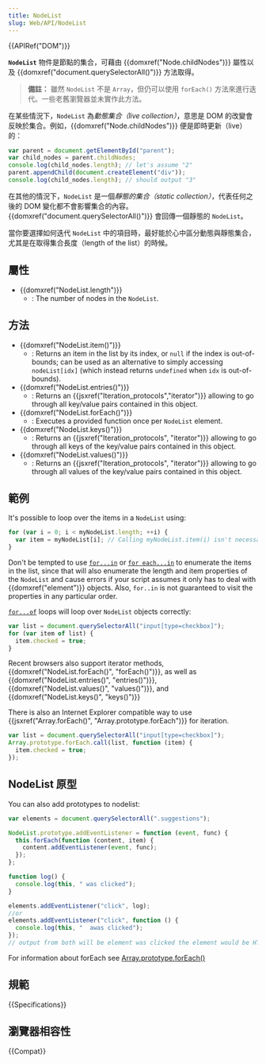 ```yaml
---
title: NodeList
slug: Web/API/NodeList
---
```


{{APIRef("DOM")}}

**`NodeList`** 物件是節點的集合，可藉由 {{domxref("Node.childNodes")}} 屬性以及 {{domxref("document.querySelectorAll()")}} 方法取得。

> **備註：** 雖然 `NodeList` 不是 `Array`，但仍可以使用 `forEach()` 方法來進行迭代。一些老舊瀏覽器並未實作此方法。

在某些情況下，`NodeList` 為*動態集合（live collection）*，意思是 DOM 的改變會反映於集合。例如，{{domxref("Node.childNodes")}} 便是即時更新（live）的：

```js
var parent = document.getElementById("parent");
var child_nodes = parent.childNodes;
console.log(child_nodes.length); // let's assume "2"
parent.appendChild(document.createElement("div"));
console.log(child_nodes.length); // should output "3"
```

在其他的情況下，`NodeList` 是一個*靜態的集合（static collection）*，代表任何之後的 DOM 變化都不會影響集合的內容。{{domxref("document.querySelectorAll()")}} 會回傳一個靜態的 `NodeList`。

當你要選擇如何迭代 `NodeList` 中的項目時，最好能於心中區分動態與靜態集合，尤其是在取得集合長度（length of the list）的時候。

## 屬性

- {{domxref("NodeList.length")}}
  - : The number of nodes in the `NodeList`.

## 方法

- {{domxref("NodeList.item()")}}
  - : Returns an item in the list by its index, or `null` if the index is out-of-bounds; can be used as an alternative to simply accessing `nodeList[idx]` (which instead returns `undefined` when `idx` is out-of-bounds).
- {{domxref("NodeList.entries()")}}
  - : Returns an {{jsxref("Iteration_protocols","iterator")}} allowing to go through all key/value pairs contained in this object.
- {{domxref("NodeList.forEach()")}}
  - : Executes a provided function once per `NodeList` element.
- {{domxref("NodeList.keys()")}}
  - : Returns an {{jsxref("Iteration_protocols", "iterator")}} allowing to go through all keys of the key/value pairs contained in this object.
- {{domxref("NodeList.values()")}}
  - : Returns an {{jsxref("Iteration_protocols", "iterator")}} allowing to go through all values of the key/value pairs contained in this object.

## 範例

It's possible to loop over the items in a `NodeList` using:

```js
for (var i = 0; i < myNodeList.length; ++i) {
  var item = myNodeList[i]; // Calling myNodeList.item(i) isn't necessary in JavaScript
}
```

Don't be tempted to use [`for...in`](/zh-TW/docs/JavaScript/Reference/Statements/for...in) or [`for each...in`](/zh-TW/docs/JavaScript/Reference/Statements/for_each...in) to enumerate the items in the list, since that will also enumerate the length and item properties of the `NodeList` and cause errors if your script assumes it only has to deal with {{domxref("element")}} objects. Also, `for..in` is not guaranteed to visit the properties in any particular order.

[`for...of`](/zh-TW/docs/JavaScript/Reference/Statements/for...of) loops will loop over `NodeList` objects correctly:

```js
var list = document.querySelectorAll("input[type=checkbox]");
for (var item of list) {
  item.checked = true;
}
```

Recent browsers also support iterator methods, {{domxref("NodeList.forEach()", "forEach()")}}, as well as {{domxref("NodeList.entries()", "entries()")}}, {{domxref("NodeList.values()", "values()")}}, and {{domxref("NodeList.keys()", "keys()")}}

There is also an Internet Explorer compatible way to use {{jsxref("Array.forEach()", "Array.prototype.forEach")}} for iteration.

```js
var list = document.querySelectorAll("input[type=checkbox]");
Array.prototype.forEach.call(list, function (item) {
  item.checked = true;
});
```

## NodeList 原型

You can also add prototypes to nodelist:

```js
var elements = document.querySelectorAll(".suggestions");

NodeList.prototype.addEventListener = function (event, func) {
  this.forEach(function (content, item) {
    content.addEventListener(event, func);
  });
};

function log() {
  console.log(this, " was clicked");
}

elements.addEventListener("click", log);
//or
elements.addEventListener("click", function () {
  console.log(this, "  awas clicked");
});
// output from both will be element was clicked the element would be HTML Element
```

For information about forEach see [Array.prototype.forEach()](/zh-TW/docs/Web/JavaScript/Reference/Global_Objects/Array/forEach)

## 規範

{{Specifications}}

## 瀏覽器相容性

{{Compat}}
